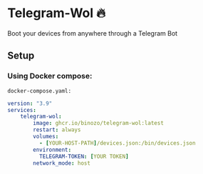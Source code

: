 # Telegram-Wol 🔥

Boot your devices from anywhere through a Telegram Bot

## Setup

### Using Docker compose:
`docker-compose.yaml:`
```yaml
version: "3.9"
services:
    telegram-wol:
        image: ghcr.io/binozo/telegram-wol:latest
        restart: always
        volumes:
          - [YOUR-HOST-PATH]/devices.json:/bin/devices.json
        environment:
          TELEGRAM-TOKEN: [YOUR TOKEN]
        network_mode: host
```